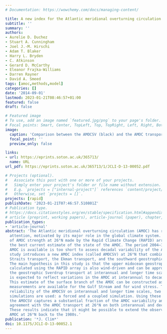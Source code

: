 ```yaml
---
# Documentation: https://wowchemy.com/docs/managing-content/

title: A new index for the Atlantic meridional overturning circulation
subtitle: ''
summary: ''
authors:
- Aurelie D. Duchez
- Stuart A. Cunningham
- Joel J.-M. Hirschi
- Adam T. Blaker
- Harry L. Bryden
- C. Atkinson
- Gerard D. McCarthy
- Eleanor Frajka-Williams
- Darren Rayner
- David A. Smeed
tags: [amoc,methods,model]
categories: []
date: '2014-09-01'
lastmod: 2023-01-21T08:46:57+01:00
featured: false
draft: false

# Featured image
# To use, add an image named `featured.jpg/png` to your page's folder.
# Focal points: Smart, Center, TopLeft, Top, TopRight, Left, Right, BottomLeft, Bottom, BottomRight.
image:
  caption: 'Comparison between the AMOCSV (black) and the AMOC transport (red), showing the (top) forced and (bottom) coupled simulations. The thick lines represent 10-yr smoothed data; the dashed lines represent 5-yr smoothed data. In the AMOCSV, the geostrophic Sverdrup transport is computed with a lag of −2 yr.'
  focal_point: ''
  preview_only: false

links:
- url: https://eprints.soton.ac.uk/365713/
  name: URL
url_pdf: https://eprints.soton.ac.uk/365713/1/JCLI-D-13-00052.pdf

# Projects (optional).
#   Associate this post with one or more of your projects.
#   Simply enter your project's folder or file name without extension.
#   E.g. `projects = ["internal-project"]` references `content/project/deep-learning/index.md`.
#   Otherwise, set `projects = []`.
projects: [rapid]
publishDate: '2023-01-21T07:46:57.510801Z'
# Publication type.
# https://docs.citationstyles.org/en/stable/specification.html#appendix-iii-types
# article (preprint, working papers), article-journal (paper), chapter, dataset, document (catch all), motion_picture (video), post (post on online forum), post-weblog (post on blog), report (technical report, with container-title for chapter within larger report), software, thesis, citation-key (bibtex key) or citation-label (Ferr78, formatted as output label), doi, event-title (name of event), event-place (geographic location), keyword, language (e.g., en or de), license (copyright information), note (descriptive note), publisher, title, t
publication_types:
- 'article-journal'
abstract: 'The Atlantic meridional overturning circulation (AMOC) has received considerable
  attention, motivated by its major role in the global climate system. Observations
  of AMOC strength at 26°N made by the Rapid Climate Change (RAPID) array provide
  the best current estimate of the state of the AMOC. The period 2004–11 when RAPID
  AMOC is available is too short to assess decadal variability of the AMOC. This modeling
  study introduces a new AMOC index (called AMOCSV) at 26°N that combines the Florida
  Straits transport, the Ekman transport, and the southward geostrophic Sverdrup transport.
  The main hypothesis in this study is that the upper midocean geostrophic transport
  calculated using the RAPID array is also wind-driven and can be approximated by
  the geostrophic Sverdrup transport at interannual and longer time scales. This index
  is expected to reflect variations in the AMOC at interannual to decadal time scales.
  This estimate of the surface branch of the AMOC can be constructed as long as reliable
  measurements are available for the Gulf Stream and for wind stress. To test the
  reliability of the AMOCSV on interannual and longer time scales, two different numerical
  simulations are used: a forced and a coupled simulation. Using these simulations
  the AMOCSV captures a substantial fraction of the AMOC variability and is in good
  agreement with the AMOC transport at 26°N on both interannual and decadal time scales.
  These results indicate that it might be possible to extend the observation-based
  AMOC at 26°N back to the 1980s.'
publication: '*J. Clim*'
doi: 10.1175/JCLI-D-13-00052.1
---
```

